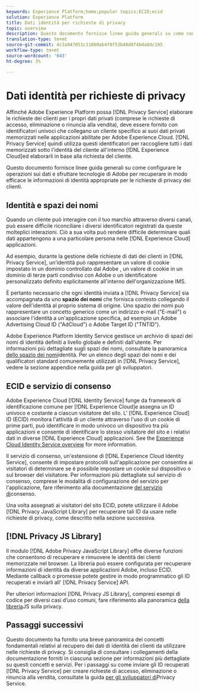 ```yaml
---
keywords: Experience Platform;home;popular topics;ECID;ecid
solution: Experience Platform
title: Dati identità per richieste di privacy
topic: overview
description: Questo documento fornisce linee guida generali su come configurare le operazioni sui dati e sfruttare  tecnologie di Adobe per recuperare in modo efficace le informazioni di identità appropriate per le richieste di privacy dei clienti.
translation-type: tm+mt
source-git-commit: 4c3a947051c11860ab4f0f53b48d8f4bda8dc195
workflow-type: tm+mt
source-wordcount: '643'
ht-degree: 3%

---
```



# Dati identità per richieste di privacy

Affinché Adobe Experience Platform possa [!DNL Privacy Service] elaborare le richieste dei clienti per i propri dati privati (comprese le richieste di accesso, eliminazione o rinuncia alla vendita), deve essere fornito con identificatori univoci che collegano un cliente specifico ai suoi dati privati memorizzati nelle applicazioni abilitate per Adobe Experience Cloud. [!DNL Privacy Service] quindi utilizza questi identificatori per raccogliere tutti i dati memorizzati sotto l&#39;identità del cliente all&#39;interno [!DNL Experience Cloud]ed elaborarli in base alla richiesta del cliente.

Questo documento fornisce linee guida generali su come configurare le operazioni sui dati e sfruttare  tecnologie di Adobe per recuperare in modo efficace le informazioni di identità appropriate per le richieste di privacy dei clienti.

## Identità e spazi dei nomi

Quando un cliente può interagire con il tuo marchio attraverso diversi canali, può essere difficile riconciliare i diversi identificatori registrati da queste molteplici interazioni. Ciò a sua volta può rendere difficile determinare quali dati appartengono a una particolare persona nelle [!DNL Experience Cloud] applicazioni.

Ad esempio, durante la gestione delle richieste di dati dei clienti in [!DNL Privacy Service], un&#39;identità può rappresentare un valore di cookie impostato in un dominio controllato dal Adobe , un valore di cookie in un dominio di terze parti condiviso con  Adobe o un identificatore personalizzato definito esplicitamente all&#39;interno dell&#39;organizzazione IMS.

È pertanto necessario che ogni identità inviata a [!DNL Privacy Service] sia accompagnata da uno **spazio dei nomi** che fornisca contesto collegando il valore dell&#39;identità al proprio sistema di origine. Uno spazio dei nomi può rappresentare un concetto generico come un indirizzo e-mail (&quot;E-mail&quot;) o associare l&#39;identità a un&#39;applicazione specifica, ad esempio un Adobe Advertising Cloud ID (&quot;AdCloud&quot;) o  Adobe Target ID (&quot;TNTID&quot;).

Adobe Experience Platform Identity Service gestisce un archivio di spazi dei nomi di identità definiti a livello globale e definiti dall&#39;utente. Per informazioni più dettagliate sugli spazi dei nomi, consultate la panoramica [dello spazio dei nomi](../identity-service/namespaces.md)identità. Per un elenco degli spazi dei nomi e dei qualificatori standard comunemente utilizzati in [!DNL Privacy Service], vedere la sezione [](api/appendix.md) appendice nella guida per gli sviluppatori.

## ECID e servizio di consenso

Adobe Experience Cloud [!DNL Identity Service] funge da framework di identificazione comune per [!DNL Experience Cloud]e assegna un ID univoco e costante a ciascun visitatore del sito. L&#39; [!DNL Experience Cloud] ID (ECID) monitora l&#39;attività di un cliente attraverso l&#39;uso di un cookie di prime parti, può identificare in modo univoco un dispositivo tra più applicazioni e consente di identificare lo stesso visitatore del sito e i relativi dati in diverse [!DNL Experience Cloud] applicazioni. See the [Experience Cloud Identity Service overview](https://docs.adobe.com/content/help/it-IT/id-service/using/intro/overview.html) for more information.

Il servizio di consenso, un&#39;estensione di [!DNL Experience Cloud Identity Service], consente di impostare protocolli sull&#39;applicazione per consentire ai visitatori di determinare se è possibile impostare un cookie sul dispositivo o sul browser del visitatore. Per informazioni più dettagliate sul servizio di consenso, comprese le modalità di configurazione del servizio per l&#39;applicazione, fare riferimento alla documentazione [del servizio di](https://docs.adobe.com/content/help/it-IT/id-service/using/implementation/opt-in-service/optin-overview.html)consenso.

Una volta assegnati ai visitatori del sito ECID, potete utilizzare il Adobe  [!DNL Privacy JavaScript Library] per recuperare tali ID da usare nelle richieste di privacy, come descritto nella sezione successiva.

## [!DNL Privacy JS Library]

Il modulo [!DNL Adobe Privacy JavaScript Library] offre diverse funzioni che consentono di recuperare e rimuovere le identità dei clienti memorizzate nel browser. La libreria può essere configurata per recuperare informazioni di identità da diverse applicazioni  Adobe, incluso ECID. Mediante callback o promesse potete gestire in modo programmatico gli ID recuperati e inviarli all&#39; [!DNL Privacy Service] API.

Per ulteriori informazioni [!DNL Privacy JS Library], compresi esempi di codice per diversi casi d’uso comuni, fare riferimento alla panoramica [della libreria](js-library.md)JS sulla privacy.

## Passaggi successivi

Questo documento ha fornito una breve panoramica dei concetti fondamentali relativi al recupero dei dati di identità dei clienti da utilizzare nelle richieste di privacy. Si consiglia di consultare i collegamenti della documentazione forniti in ciascuna sezione per informazioni più dettagliate su questi concetti e servizi. Per i passaggi su come inviare gli ID recuperati [!DNL Privacy Service] per creare richieste di accesso, eliminazione o rinuncia alla vendita, consultate la guida [per gli sviluppatori di](api/getting-started.md)Privacy Service.